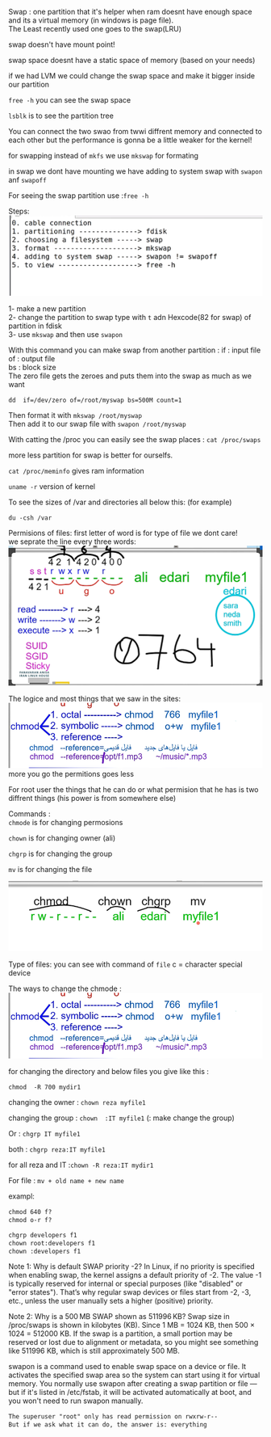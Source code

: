 Swap : one partition that it's helper when ram doesnt have enough space and its a virtual memory (in windows is page file).  
The Least recently used one goes to the swap(LRU)

swap doesn't have mount point!

swap space doesnt have a static space of memory (based on your needs)

if we had LVM we could change the swap space and make it bigger inside our partition

`free -h` you can see the swap space

`lsblk` is to see the partition tree

You can connect the two swao from twwi diffrent memory and connected to each other but the performance is gonna be a little weaker for the kernel!

for swapping instead of `mkfs` we use `mkswap` for formating

in swap we dont have mounting we have adding to system swap with `swapon` anf `swapoff`

For seeing the swap partition use :`free -h`

Steps:
![alt text](assets/image9.png)

1- make a new partition  
2- change the partition to swap type with `t` adn Hexcode(82 for swap) of partition in fdisk  
3- use `mkswap` and then use `swapon`

With this command you can make swap from another partition :
if : input file  
of : output file  
bs : block size  
The zero file gets the zeroes and puts them into the swap as much as we want

```
dd  if=/dev/zero of=/root/myswap bs=500M count=1
```

Then format it with `mkswap /root/myswap`  
Then add it to our swap file with `swapon /root/myswap`

With catting the /proc you can easily see the swap places : `cat /proc/swaps`

more less partition for swap is better for ourselfs.

`cat /proc/meminfo` gives ram information

`uname -r` version of kernel

To see the sizes of /var and directories all below this: (for example)

```
du -csh /var
```

Permisions of files:
first letter of word is for type of file we dont care!  
we seprate the line every three words:
![alt text](assets/image10.png)

The logice and most things that we saw in the sites:
![alt text](assets/image11.png)
more you go the permitions goes less

For root user the things that he can do or what permision that he has is two diffrent things (his power is from somewhere else)

Commands :  
`chmode` is for changing permosions

`chown` is for changing owner (ali)

`chgrp` is for changing the group

`mv` is for changing the file

![alt text](assets/image24.png)

Type of files:
you can see with command of `file`
c = character special device

The ways to change the chmode :
![alt text](assets/image11.png)

for changing the directory and below files you give like this :

```
chmod  -R 700 mydir1
```

changing the owner : `chown reza myfile1`

changing the group : `chown  :IT myfile1` (: make change the group)

Or : `chgrp IT myfile1`

both : `chgrp reza:IT myfile1`

for all reza and IT :`chown -R reza:IT mydir1`

For file : `mv + old name + new name`



exampl: 
```
chmod 640 f?
chmod o-r f?
```
```
chgrp developers f1
chown root:developers f1
chown :developers f1
```


 Note 1: Why is default SWAP priority -2?
In Linux, if no priority is specified when enabling swap, the kernel assigns a default priority of -2.
The value -1 is typically reserved for internal or special purposes (like "disabled" or "error states").
That’s why regular swap devices or files start from -2, -3, etc., unless the user manually sets a higher (positive) priority.

 Note 2: Why is a 500 MB SWAP shown as 511996 KB?
Swap size in /proc/swaps is shown in kilobytes (KB).
Since 1 MB = 1024 KB, then 500 × 1024 = 512000 KB.
If the swap is a partition, a small portion may be reserved or lost due to alignment or metadata, so you might see something like 511996 KB, which is still approximately 500 MB.

swapon is a command used to enable swap space on a device or file.
It activates the specified swap area so the system can start using it for virtual memory.
You normally use swapon after creating a swap partition or file — but if it's listed in /etc/fstab, it will be activated automatically at boot, and you won't need to run swapon manually.

```
The superuser "root" only has read permission on rwxrw-r-- 
But if we ask what it can do, the answer is: everything
```
